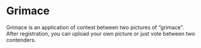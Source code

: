# Grimace
Grimace is an application of contest between two pictures of “grimace”.  After registration, you can upload your own picture or just vote between two contenders.
